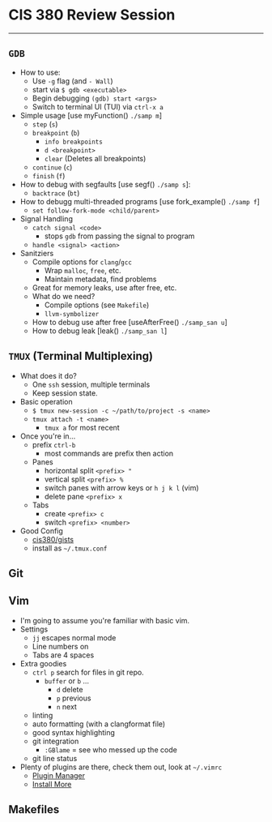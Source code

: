 # CIS 380 Review Session
---

## `GDB`
- How to use:
    - Use `-g` flag (and `- Wall`)
    - start via `$ gdb <executable>`
    - Begin debugging `(gdb) start <args>`
    - Switch to terminal UI (TUI) via `ctrl-x a`
- Simple usage [use myFunction() `./samp m`]
    - `step` (`s`)
    - `breakpoint` (`b`)
        - `info breakpoints`
        - `d <breakpoint>`
        - `clear` (Deletes all breakpoints)
    - `continue` (`c`)
    - `finish` (`f`)
- How to debug with segfaults [use segf() `./samp s`]:
    - `backtrace` (`bt`)
- How to debugg multi-threaded programs [use fork_example() `./samp f`]
    - `set follow-fork-mode <child/parent>`
- Signal Handling
    - `catch signal <code>`
        - stops `gdb` from passing the signal to program
    -  `handle <signal> <action>`
- Sanitziers
    - Compile options for `clang`/`gcc`
        - Wrap `malloc`, `free`, etc.
        - Maintain metadata, find problems
    - Great for memory leaks, use after free, etc.
    - What do we need?
        - Compile options (see `Makefile`)
        - `llvm-symbolizer`
    - How to debug use after free [useAfterFree() `./samp_san u`]
    - How to debug leak [leak() `./samp_san l`]

## `TMUX` (Terminal Multiplexing)
- What does it do?
    - One `ssh` session, multiple terminals
    - Keep session state.
- Basic operation
    - `$ tmux new-session -c ~/path/to/project -s <name>`
    - `tmux attach -t <name>`
        - `tmux a` for most recent
- Once you're in...
    - prefix `ctrl-b` 
        - most commands are prefix then action
    - Panes
        - horizontal split `<prefix> "`
        - vertical split `<prefix> %`
        - switch panes with arrow keys or `h j k l` (vim)
        - delete pane `<prefix> x`
    - Tabs
        - create `<prefix> c`
        - switch `<prefix> <number>`
- Good Config
    - [cis380/gists](https://github.com/cis380/gists)
    - install as `~/.tmux.conf`

## Git

## Vim
- I'm going to assume you're familiar with basic vim.
- Settings 
    - `jj` escapes normal mode
    - Line numbers on
    - Tabs are 4 spaces
- Extra goodies 
    - `ctrl p` search for files in git repo.
        - `buffer` or `b` ...
            - `d` delete
            - `p` previous
            - `n` next
    - linting
    - auto formatting (with a clangformat file)
    - good syntax highlighting
    - git integration
        - `:GBlame` = see who messed up the code
    - git line status
- Plenty of plugins are there, check them out, look at `~/.vimrc`
    - [Plugin Manager](https://github.com/junegunn/vim-plug)
    - [Install More](https://vimawesome.com/)

## Makefiles